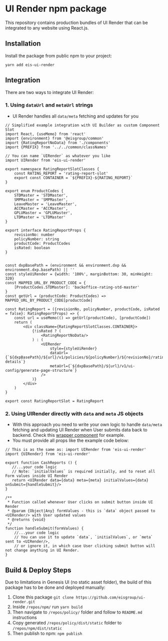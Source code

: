 # UI Render npm package

This repository contains production bundles of UI Render that can be integrated to any website using React.js.

## Installation

Install the package from public npm to your project:

```shell
yarn add eis-ui-render
```

## Integration

There are two ways to integrate UI Render:

### 1. Using `dataUrl` and `metaUrl` strings

- UI Render handles all `data/meta` fetching and updates for you

```tsx
// Simplified example integration with UI Builder as custom Component Slot
import React, {useMemo} from 'react'
import {environment} from '@eisgroup/common'
import {RatingReportNoData} from './components'
import {PREFIX} from '../../common/classNames'

// You can name `UIRender` as whatever you like
import UIRender from 'eis-ui-render'

export namespace RatingReportSlotClasses {
    const RATING_REPORT = 'rating-report-slot'
    export const CONTAINER = `${PREFIX}-${RATING_REPORT}`
}

export enum ProductCodes {
    STDMaster = 'STDMaster',
    SMPMaster = 'SMPMaster',
    LeaveMaster = 'LeaveMaster',
    ACCMaster = 'ACCMaster',
    GPLUMaster = 'GPLUMaster',
    LTDMaster = 'LTDMaster'
}

export interface RatingReportProps {
    revisionNo: number
    policyNumber: string
    productCode: ProductCodes
    isRated: boolean
}


const dxpBasePath = (environment && environment.dxp && environment.dxp.basePath) || ''
const styleUiRender = {width: '100%', marginBottom: 30, minHeight: 320}
const MAPPED_URL_BY_PRODUCT_CODE = {
    [ProductCodes.STDMaster]: 'backoffice-rating-std-master'
}
const getUrl = (productCode: ProductCodes) => MAPPED_URL_BY_PRODUCT_CODE[productCode]

const RatingReport = ({revisionNo, policyNumber, productCode, isRated = false}: RatingReportProps) => {
    const url = useMemo(() => getUrl(productCode), [productCode])
    return (
        <div className={RatingReportSlotClasses.CONTAINER}>
            {!isRated ? (
                <RatingReportNoData/>
            ) : (
                <UIRender
                    style={styleUiRender}
                    dataUrl={`${dxpBasePath}/${url}/v1/policies/${policyNumber}/${revisionNo}/rating-details`}
                    metaUrl={`${dxpBasePath}/${url}/v1/ui-config/generate-page-structure`}
                />
            )}
        </div>
    )
}

export const RatingReportSlot = RatingReport
```

### 2. Using UIRender directly with `data` and `meta` JS objects

 - With this approach you need to write your own logic to handle `data/meta` fetching and updating UI Render when
   User submits data back to backend. Check
   this [wrapper component](https://github.com/eisgroup/ui-render/blob/master/repos/core/src/pages/eis/webstudio.js)
   for example.
 - You must provide all props like the example code below:

```tsx
// This is as the same as: import UIRender from 'eis-ui-render'
import {UIRender} from 'eis-ui-render'

export function CashReports () {
   //...your code logic
   // Note: `initialValues` is required initially, and to reset all Form values inside UI Render
   return <UIRender data={data} meta={meta} initialValues={data} onSubmit={handleSubmit}/>
}

/**
 * Function called whenever User clicks on submit button inside UI Render
 * @param {Object|Any} formValues - this is `data` object passed to <UIRender/> with User updated values
 * @returns {void}
 */
function handleSubmit(formValues) {
    //...your code logic
    // You can use it to update `data`, `initialValues`, or `meta` sent to <UIRender/>,
    // or ignore it, in which case User clicking submit button will not change anything in UI Render.
}
```

## Build & Deploy Steps

Due to limitations in Genesis UI (no static asset folder), the build of this package has to be done and deployed manually:

1. Clone this package `git clone https://github.com/eisgroup/ui-render.git`
2. Inside `/repos/npm/` run `yarn build`
3. Then navigate to `/repos/policy/` folder and follow to `README.md` instructions
4. Copy generated `/repos/policy/dist/static` folder to `/repos/npm/dist/static` 
5. Then publish to npm: `npm publish`
